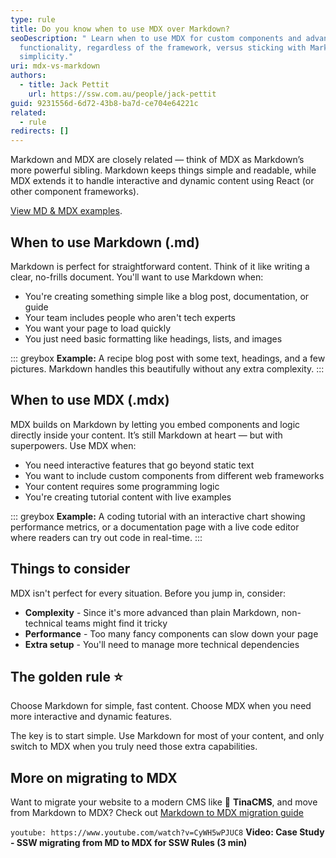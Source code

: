 ```yaml
---
type: rule
title: Do you know when to use MDX over Markdown?
seoDescription: " Learn when to use MDX for custom components and advanced
  functionality, regardless of the framework, versus sticking with Markdown for
  simplicity."
uri: mdx-vs-markdown
authors:
  - title: Jack Pettit
    url: https://ssw.com.au/people/jack-pettit
guid: 9231556d-6d72-43b8-ba7d-ce704e64221c
related:
  - rule
redirects: []
---
```

Markdown and MDX are closely related — think of MDX as Markdown’s more powerful sibling. Markdown keeps things simple and readable, while MDX extends it to handle interactive and dynamic content using React (or other component frameworks).

[View MD & MDX examples](/rule).

<!--endintro-->

## When to use Markdown (.md)

Markdown is perfect for straightforward content. Think of it like writing a clear, no-frills document. You'll want to use Markdown when:

* You're creating something simple like a blog post, documentation, or guide
* Your team includes people who aren't tech experts
* You want your page to load quickly
* You just need basic formatting like headings, lists, and images

::: greybox
**Example:** A recipe blog post with some text, headings, and a few pictures. Markdown handles this beautifully without any extra complexity.
:::

## When to use MDX (.mdx)

MDX builds on Markdown by letting you embed components and logic directly inside your content. It’s still Markdown at heart — but with superpowers. Use MDX when:

* You need interactive features that go beyond static text
* You want to include custom components from different web frameworks
* Your content requires some programming logic
* You're creating tutorial content with live examples

::: greybox
**Example:** A coding tutorial with an interactive chart showing performance metrics, or a documentation page with a live code editor where readers can try out code in real-time.
:::

## Things to consider

MDX isn't perfect for every situation. Before you jump in, consider:

* **Complexity** - Since it's more advanced than plain Markdown, non-technical teams might find it tricky
* **Performance** - Too many fancy components can slow down your page
* **Extra setup** - You'll need to manage more technical dependencies

## The golden rule ⭐️

Choose Markdown for simple, fast content. Choose MDX when you need more interactive and dynamic features.

The key is to start simple. Use Markdown for most of your content, and only switch to MDX when you truly need those extra capabilities.


## More on migrating to MDX
Want to migrate your website to a modern CMS like 🦙 **TinaCMS**, and move from Markdown to MDX? Check out [Markdown to MDX migration guide](https://tina.io/docs/guides/converting-md-to-mdx)

`youtube: https://www.youtube.com/watch?v=CyWH5wPJUC8`
**Video: Case Study - SSW migrating from MD to MDX for SSW Rules (3 min)**

